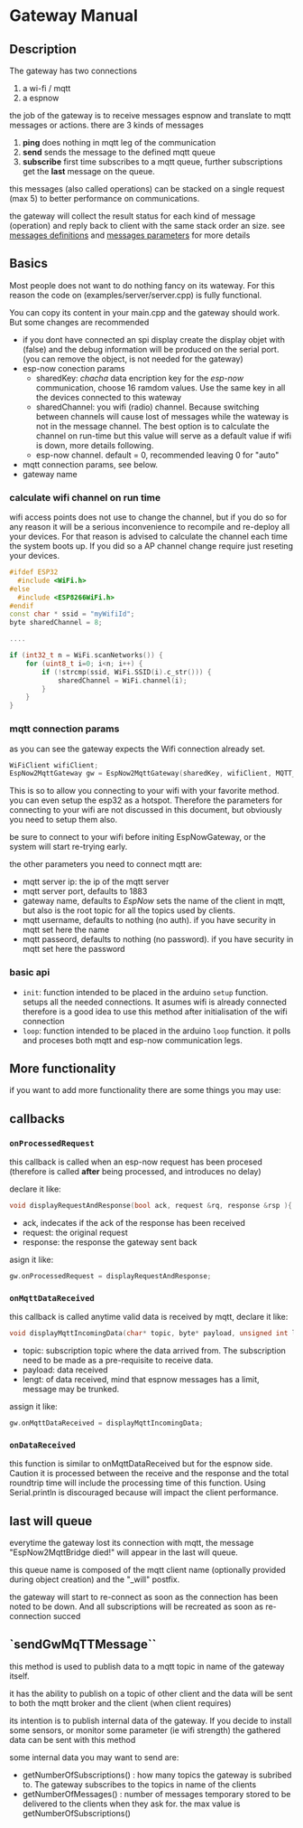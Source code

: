 Gateway Manual
==========================

Description
---------------------------

The gateway has two connections 

1. a wi-fi / mqtt
1. a espnow

the job of the gateway is to receive messages espnow and translate to mqtt messages or actions. there are 3 kinds of messages

1. **ping** does nothing in mqtt leg of the communication
2. **send** sends the message to the defined mqtt queue
3. **subscribe** first time subscribes to a mqtt queue, further subscriptions get the **last** message on the queue.

this messages (also called operations) can be stacked on a single request (max 5) to better performance on communications.

the gateway will collect the result status for each kind of message (operation) and reply back to client with the same stack order an size. see [messages definitions](messages.proto) and [messages parameters](messages.options) for more details


Basics
---------------------------

Most people does not want to do nothing fancy on its wateway. For this reason the code on (examples/server/server.cpp) is fully functional.

You can copy its content in your main.cpp and the gateway should work. But some changes are recommended

- if you dont have connected an spi display create the display objet with (false) and the debug information will be produced on the serial port. (you can remove the object, is not needed for the gateway)
- esp-now conection params 
  - sharedKey: *chacha* data encription key for the *esp-now* communication, choose 16 ramdom values. Use the same key in all the devices connected to this wateway
  - sharedChannel: you wifi (radio) channel. Because switching between channels will cause lost of messages while the wateway is not in the message channel. The best option is to calculate the channel on run-time but this value will serve as a default value if wifi is down, more details following.
  - esp-now channel. default = 0, recommended leaving 0 for "auto"
- mqtt connection params, see below.
- gateway name

### calculate wifi channel on run time

wifi access points does not use to change the channel, but if you do so for any reason it will be a serious inconvenience to recompile and re-deploy all your devices. For that reason is advised to calculate the channel each time the system boots up. If you did so a AP channel change require just reseting your devices. 



```c++
#ifdef ESP32
  #include <WiFi.h>
#else
  #include <ESP8266WiFi.h>
#endif
const char * ssid = "myWifiId";
byte sharedChannel = 8; 

....

if (int32_t n = WiFi.scanNetworks()) {
    for (uint8_t i=0; i<n; i++) {
        if (!strcmp(ssid, WiFi.SSID(i).c_str())) {
            sharedChannel = WiFi.channel(i);
        }
    }
} 
```

### mqtt connection params

as you can see the gateway expects the Wifi connection already set.

```c++
WiFiClient wifiClient;
EspNow2MqttGateway gw = EspNow2MqttGateway(sharedKey, wifiClient, MQTT_SERVER_IP, 1883, sharedChannel, "gardenGW");
```

This is so to allow you connecting to your wifi with your favorite method. you can even setup the esp32 as a hotspot. Therefore the parameters for connecting to your wifi are not discussed in this document, but obviously you need to setup them also.

be sure to connect to your wifi before initing EspNowGateway, or the system will start re-trying early.

the other parameters you need to connect mqtt are:

- mqtt server ip: the ip of the mqtt server
- mqtt server port, defaults to 1883
- gateway name, defaults to *EspNow* sets the name of the client in mqtt, but also is the root topic for all the topics used by clients. 
- mqtt username, defaults to nothing (no auth). if you have security in mqtt set here the name
- mqtt passeord, defaults to nothing (no password). if you have security in mqtt set here the password

### basic api

* `init`: function intended to be placed in the arduino `setup` function. setups all the needed connections. It asumes wifi is already connected therefore is a good idea to use this method after initialisation of the wifi connection
* `loop`: function intended to be placed in the arduino `loop` function. it polls and proceses both mqtt and esp-now communication legs.

More functionality
------------------

if you want to add more functionality there are some things you may use:

## callbacks

### `onProcessedRequest`

this callback is called when an esp-now request has been procesed (therefore is called **after** being processed, and introduces no delay)

declare it like:

```c++
void displayRequestAndResponse(bool ack, request &rq, response &rsp ){
```

- ack, indecates if the ack of the response has been received
- request: the original request
- response: the response the gateway sent back

asign it like:

```c++
gw.onProcessedRequest = displayRequestAndResponse;
```

### `onMqttDataReceived`

this callback is called anytime valid data is received by mqtt, declare it like:

```c++
void displayMqttIncomingData(char* topic, byte* payload, unsigned int length){
```

- topic: subscription topic where the data arrived from. The subscription need to be made as a pre-requisite to receive data.
- payload: data received
- lengt: of data received, mind that espnow messages has a limit, message may be trunked.

assign it like:

```c++
gw.onMqttDataReceived = displayMqttIncomingData;
```

### `onDataReceived`

this function is similar to onMqttDataReceived but for the espnow side. Caution it is processed between the receive and the response and the total roundtrip time will include the processing time of this function. Using Serial.println is discouraged because will impact the client performance.

## last will queue

everytime the gateway lost its connection with mqtt, the message "EspNow2MqttBridge died!" will appear in the last will queue.

this queue name is composed of the mqtt client name (optionally provided during object creation) and the "_will" postfix.

the gateway will start to re-connect as soon as the connection has been noted to be down. And all subscriptions will be recreated as soon as re-connection succed

## `sendGwMqTTMessage``

this method is used to publish data to a mqtt topic in name of the gateway itself. 

it has the ability to publish on a topic of other client and the data will be sent to both the mqtt broker and the client (when client requires)

its intention is to publish internal data of the gateway. If you decide to install some sensors, or monitor some parameter (ie wifi strength) the gathered data can be sent with this method

some internal data you may want to send are:

- getNumberOfSubscriptions() : how many topics the gateway is subribed to. The gateway subscribes to the topics in name of the clients
- getNumberOfMessages() : number of messages temporary stored to be delivered to the clients when they ask for. the max value is getNumberOfSubscriptions()



